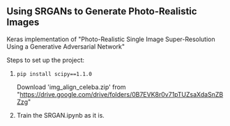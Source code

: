 ## Using SRGANs to Generate Photo-Realistic Images

Keras implementation of "Photo-Realistic Single Image Super-Resolution Using a Generative Adversarial Network"

Steps to set up the project:

1. `pip install scipy==1.1.0`

   Download 'img_align_celeba.zip' from "https://drive.google.com/drive/folders/0B7EVK8r0v71pTUZsaXdaSnZBZzg"

2. Train the SRGAN.ipynb as it is.
